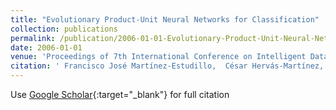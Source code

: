 ```yaml
---
title: "Evolutionary Product-Unit Neural Networks for Classification"
collection: publications
permalink: /publication/2006-01-01-Evolutionary-Product-Unit-Neural-Networks-for-Classification
date: 2006-01-01
venue: 'Proceedings of 7th International Conference on Intelligent Data and Automated Learning (IDEAL 2006)'
citation: ' Francisco José Martínez-Estudillo,  César Hervás-Martínez,  Alfonso Carlos Martínez-Estudillo,  S. Ventura,  Pedro Antonio Gutiérrez, &quot;Evolutionary Product-Unit Neural Networks for Classification.&quot; Proceedings of 7th International Conference on Intelligent Data and Automated Learning (IDEAL 2006), Vol. 4664, 2006, pp. 1320–1328.'
---
```

Use [Google Scholar](https://scholar.google.com/scholar?q=Evolutionary+Product+Unit+Neural+Networks+for+Classification){:target="_blank"} for full citation